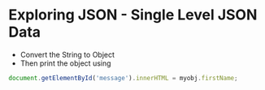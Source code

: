 #  Exploring JSON - Single Level JSON Data

- Convert the String to Object
- Then print the object using
```javascript
document.getElementById('message').innerHTML = myobj.firstName;
```